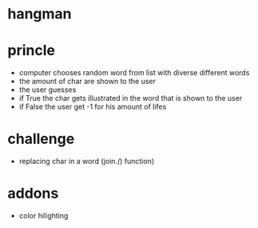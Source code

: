# hangman

# princle
- computer chooses random word from list with diverse different words
- the amount of char are shown to the user
- the user guesses
- if True the char gets illustrated in the word that is shown to the user
- if False the user get -1 for his amount of lifes 

# challenge
- replacing char in a word (join._(_) function)

# addons
- color hilighting 